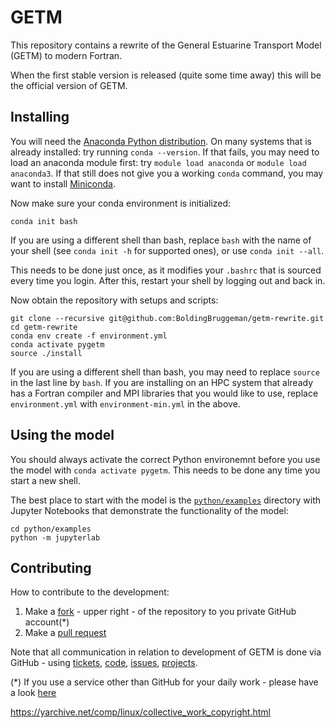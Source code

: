 # GETM

This repository contains a rewrite of the General Estuarine Transport Model (GETM) to modern Fortran.

When the first stable version is released (quite some time away) this will be the official version of GETM.

## Installing

You will need the [Anaconda Python distribution](https://www.anaconda.com/products/individual). On many systems that is already installed: try running `conda --version`.
If that fails, you may need to load an anaconda module first: try `module load anaconda` or `module load anaconda3`. If that still does not give you a working `conda` command,
you may want to install [Miniconda](https://docs.conda.io/en/latest/miniconda.html).

Now make sure your conda environment is initialized:

```
conda init bash
```

If you are using a different shell than bash, replace `bash` with the name of your shell (see `conda init -h` for supported ones), or use
`conda init --all`.

This needs to be done just once, as it modifies your `.bashrc` that is sourced every time you login.
After this, restart your shell by logging out and back in.

Now obtain the repository with setups and scripts:

```
git clone --recursive git@github.com:BoldingBruggeman/getm-rewrite.git
cd getm-rewrite
conda env create -f environment.yml
conda activate pygetm
source ./install
```

If you are using a different shell than bash, you may need to replace `source` in the last line  by `bash`. If you are installing on an HPC system that already has a Fortran compiler and MPI libraries that you would like to use, replace `environment.yml` with `environment-min.yml` in the above.

## Using the model

You should always activate the correct Python environemnt before you use the model with `conda activate pygetm`.
This needs to be done any time you start a new shell.

The best place to start with the model is the [`python/examples`](https://github.com/BoldingBruggeman/getm-rewrite/tree/devel/python/examples) directory with Jupyter Notebooks that demonstrate the functionality of the model:

```
cd python/examples
python -m jupyterlab
```

## Contributing

How to contribute to the development:

  1. Make a [fork](https://github.com/BoldingBruggeman/getm-rewrite/projects/4) - upper right -  of the repository to you private GitHub account(\*) 
  2. Make a [pull request](https://docs.github.com/en/free-pro-team@latest/github/collaborating-with-issues-and-pull-requests/about-pull-requests)

Note that all communication in relation to development of GETM is done via GitHub - using [tickets](https://github.com/BoldingBruggeman/tickets/issues), [code](https://github.com/BoldingBruggeman/getm-rewrite), [issues](https://github.com/BoldingBruggeman/getm-rewrite/issues), [projects](https://github.com/BoldingBruggeman/getm-rewrite/projects).


(\*) If you use a service other than GitHub for your daily work - please have a look [here](https://stackoverflow.com/questions/37672694/can-i-submit-a-pull-request-from-gitlab-com-to-github)

https://yarchive.net/comp/linux/collective_work_copyright.html
